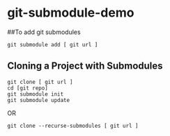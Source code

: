 # git-submodule-demo

##To add git submodules 
```
git submodule add [ git url ] 
```
## Cloning a Project with Submodules

```
git clone [ git url ]
cd [git repo]
git submodule init
git submodule update
```
OR 
```
git clone --recurse-submodules [ git url ]
```
